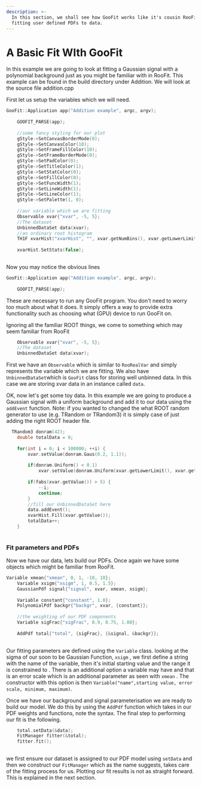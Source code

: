 ```yaml
---
description: >-
  In this section, we shall see how GooFit works like it's cousin RooFit in
  fitting user defined PDFs to data.
---
```


# A Basic Fit WIth GooFit

In this example we are going to look at fitting a Gaussian signal with a polynomial background just as you might be familiar with in RooFit. This example can be found in the build directory under Addition. We will look at the source file addition.cpp

First let us setup the variables which we will need.

```cpp
GooFit::Application app("Addition example", argc, argv);
​
    GOOFIT_PARSE(app);
​
    //some fancy styling for our plot
    gStyle->SetCanvasBorderMode(0);
    gStyle->SetCanvasColor(10);
    gStyle->SetFrameFillColor(10);
    gStyle->SetFrameBorderMode(0);
    gStyle->SetPadColor(0);
    gStyle->SetTitleColor(1);
    gStyle->SetStatColor(0);
    gStyle->SetFillColor(0);
    gStyle->SetFuncWidth(1);
    gStyle->SetLineWidth(1);
    gStyle->SetLineColor(1);
    gStyle->SetPalette(1, 0);
    
    //our variable which we are fitting
    Observable xvar{"xvar", -5, 5};
    //The dataset
    UnbinnedDataSet data(xvar);
    //an ordinary root histogram
    TH1F xvarHist("xvarHist", "", xvar.getNumBins(), xvar.getLowerLimit(), xvar.getUpperLimit());
​
    xvarHist.SetStats(false);
​
```

Now you may notice the obvious lines

```cpp
GooFit::Application app("Addition example", argc, argv);
​
    GOOFIT_PARSE(app);
```

These are necessary to run any GooFit program. You don't need to worry too much about what it does. It simply offers a way to provide extra functionality such as choosing what \(GPU\) device to run GooFit on.

Ignoring all the familiar ROOT things, we come to something which may seem familiar from RooFit

```cpp
    Observable xvar{"xvar", -5, 5};
    //The dataset
    UnbinnedDataSet data(xvar);
```

First we have an `Observable` which is similar to `RooRealVar` and simply represents the variable which we are fitting. We also have `UnbinnedDataSet`which is `GooFit` class for storing well unbinned data. In this case we are storing xvar data in an instance called `data`.

OK, now let's get some toy data. In this example we are going to produce a Gaussian signal with a uniform background and add it to our data using the `addEvent` function. Note: if you wanted to changed the what ROOT random generator to use \(e.g. TRandom or TRandom3\) it is simply case of just adding the right ROOT header file.

```cpp
  TRandom3 donram(42);
    double totalData = 0;
​
    for(int i = 0; i < 100000; ++i) {
        xvar.setValue(donram.Gaus(0.2, 1.1));
​
        if(donram.Uniform() < 0.1)
            xvar.setValue(donram.Uniform(xvar.getLowerLimit(), xvar.getUpperLimit()));
​
        if(fabs(xvar.getValue()) > 5) {
            --i;
            continue;
        }
        //fill our UnbinnedDataSet here 
        data.addEvent();
        xvarHist.Fill(xvar.getValue());
        totalData++;
    }
​
```

### 

### Fit parameters and PDFs <a id="fit-parameters-and-pdfs"></a>

Now we have our data, lets build our PDFs. Once again we have some objects which might be familiar from RooFit.

```cpp
Variable xmean{"xmean", 0, 1, -10, 10};
    Variable xsigm{"xsigm", 1, 0.5, 1.5};
    GaussianPdf signal{"signal", xvar, xmean, xsigm};
​
    Variable constant{"constant", 1.0};
    PolynomialPdf backgr{"backgr", xvar, {constant}};
    
    //the weighting of our PDF components
    Variable sigFrac{"sigFrac", 0.9, 0.75, 1.00};
​
    AddPdf total{"total", {sigFrac}, {&signal, &backgr}};
​
```

Our fitting parameters are defined using the `Variable` class. looking at the sigma of our soon to be Gaussian Function, `xsigm` , we first define a string with the name of the variable, then it's initial starting value and the range it is constrained to . There is an additional option a variable may have and that is an error scale which is an additional parameter as seen with `xmean` . The constructor with this option is then `Variable("name",starting value, error scale, minimum, maximum)`.

Once we have our background and signal parameterisation we are ready to build our model. We do this by using the `AddPdf` function which takes in our PDF weights and functions, note the syntax. The final step to performing our fit is the following.

```cpp
    total.setData(&data);
    FitManager fitter(&total);
    fitter.fit();
​
```

we first ensure our dataset is assigned to our PDF model using `setData` and then we construct our `FitManager` which as the name suggests, takes care of the fitting process for us. Plotting our fit results is not as straight forward. This is explained in the next section.

